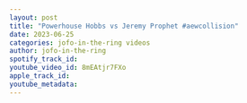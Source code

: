 ```yaml
---
layout: post
title: "Powerhouse Hobbs vs Jeremy Prophet #aewcollision"
date: 2023-06-25
categories: jofo-in-the-ring videos
author: jofo-in-the-ring
spotify_track_id: 
youtube_video_id: 8mEAtjr7FXo
apple_track_id: 
youtube_metadata: 
---
```

